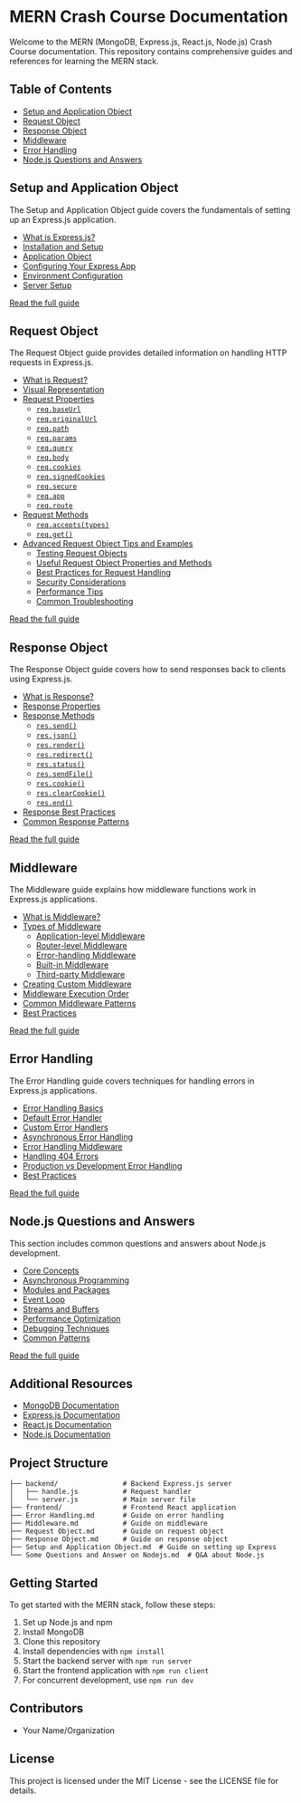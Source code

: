 # MERN Crash Course Documentation

Welcome to the MERN (MongoDB, Express.js, React.js, Node.js) Crash Course documentation. This repository contains comprehensive guides and references for learning the MERN stack.

## Table of Contents

- [Setup and Application Object](Setup%20and%20Application%20Object.md)
- [Request Object](Request%20Object.md)
- [Response Object](Response%20Object.md)
- [Middleware](Middleware.md)
- [Error Handling](Error%20Handling.md)
- [Node.js Questions and Answers](Some%20Questions%20and%20Answer%20on%20Nodejs.md)

## Setup and Application Object

The Setup and Application Object guide covers the fundamentals of setting up an Express.js application.

- [What is Express.js?](Setup%20and%20Application%20Object.md)
- [Installation and Setup](Setup%20and%20Application%20Object.md)
- [Application Object](Setup%20and%20Application%20Object.md)
- [Configuring Your Express App](Setup%20and%20Application%20Object.md)
- [Environment Configuration](Setup%20and%20Application%20Object.md)
- [Server Setup](Setup%20and%20Application%20Object.md)

[Read the full guide](Setup%20and%20Application%20Object.md)

## Request Object

The Request Object guide provides detailed information on handling HTTP requests in Express.js.

- [What is Request?](Request%20Object.md#what-is-request)
- [Visual Representation](Request%20Object.md#visual-representation)
- [Request Properties](Request%20Object.md#request-properties)
  - [`req.baseUrl`](Request%20Object.md#reqbaseurl)
  - [`req.originalUrl`](Request%20Object.md#reqoriginalurl)
  - [`req.path`](Request%20Object.md#reqpath)
  - [`req.params`](Request%20Object.md#reqparams)
  - [`req.query`](Request%20Object.md#reqquery)
  - [`req.body`](Request%20Object.md#reqbody)
  - [`req.cookies`](Request%20Object.md#reqcookies)
  - [`req.signedCookies`](Request%20Object.md#reqsignedcookies)
  - [`req.secure`](Request%20Object.md#reqsecure)
  - [`req.app`](Request%20Object.md#reqapp)
  - [`req.route`](Request%20Object.md#reqroute)
- [Request Methods](Request%20Object.md#request-methods)
  - [`req.accepts(types)`](Request%20Object.md#reqacceptstypes)
  - [`req.get()`](Request%20Object.md#reqget)
- [Advanced Request Object Tips and Examples](Request%20Object.md#advanced-request-object-tips-and-examples)
  - [Testing Request Objects](Request%20Object.md#testing-request-objects)
  - [Useful Request Object Properties and Methods](Request%20Object.md#useful-request-object-properties-and-methods)
  - [Best Practices for Request Handling](Request%20Object.md#best-practices-for-request-handling)
  - [Security Considerations](Request%20Object.md#security-considerations)
  - [Performance Tips](Request%20Object.md#performance-tips)
  - [Common Troubleshooting](Request%20Object.md#common-troubleshooting)

[Read the full guide](Request%20Object.md)

## Response Object

The Response Object guide covers how to send responses back to clients using Express.js.

- [What is Response?](Response%20Object.md)
- [Response Properties](Response%20Object.md)
- [Response Methods](Response%20Object.md)
  - [`res.send()`](Response%20Object.md)
  - [`res.json()`](Response%20Object.md)
  - [`res.render()`](Response%20Object.md)
  - [`res.redirect()`](Response%20Object.md)
  - [`res.status()`](Response%20Object.md)
  - [`res.sendFile()`](Response%20Object.md)
  - [`res.cookie()`](Response%20Object.md)
  - [`res.clearCookie()`](Response%20Object.md)
  - [`res.end()`](Response%20Object.md)
- [Response Best Practices](Response%20Object.md)
- [Common Response Patterns](Response%20Object.md)

[Read the full guide](Response%20Object.md)

## Middleware

The Middleware guide explains how middleware functions work in Express.js applications.

- [What is Middleware?](Middleware.md)
- [Types of Middleware](Middleware.md)
  - [Application-level Middleware](Middleware.md)
  - [Router-level Middleware](Middleware.md)
  - [Error-handling Middleware](Middleware.md)
  - [Built-in Middleware](Middleware.md)
  - [Third-party Middleware](Middleware.md)
- [Creating Custom Middleware](Middleware.md)
- [Middleware Execution Order](Middleware.md)
- [Common Middleware Patterns](Middleware.md)
- [Best Practices](Middleware.md)

[Read the full guide](Middleware.md)

## Error Handling

The Error Handling guide covers techniques for handling errors in Express.js applications.

- [Error Handling Basics](Error%20Handling.md)
- [Default Error Handler](Error%20Handling.md)
- [Custom Error Handlers](Error%20Handling.md)
- [Asynchronous Error Handling](Error%20Handling.md)
- [Error Handling Middleware](Error%20Handling.md)
- [Handling 404 Errors](Error%20Handling.md)
- [Production vs Development Error Handling](Error%20Handling.md)
- [Best Practices](Error%20Handling.md)

[Read the full guide](Error%20Handling.md)

## Node.js Questions and Answers

This section includes common questions and answers about Node.js development.

- [Core Concepts](Some%20Questions%20and%20Answer%20on%20Nodejs.md)
- [Asynchronous Programming](Some%20Questions%20and%20Answer%20on%20Nodejs.md)
- [Modules and Packages](Some%20Questions%20and%20Answer%20on%20Nodejs.md)
- [Event Loop](Some%20Questions%20and%20Answer%20on%20Nodejs.md)
- [Streams and Buffers](Some%20Questions%20and%20Answer%20on%20Nodejs.md)
- [Performance Optimization](Some%20Questions%20and%20Answer%20on%20Nodejs.md)
- [Debugging Techniques](Some%20Questions%20and%20Answer%20on%20Nodejs.md)
- [Common Patterns](Some%20Questions%20and%20Answer%20on%20Nodejs.md)

[Read the full guide](Some%20Questions%20and%20Answer%20on%20Nodejs.md)

## Additional Resources

- [MongoDB Documentation](https://docs.mongodb.com/)
- [Express.js Documentation](https://expressjs.com/)
- [React.js Documentation](https://reactjs.org/docs/getting-started.html)
- [Node.js Documentation](https://nodejs.org/en/docs/)

## Project Structure

```
├── backend/                # Backend Express.js server
│   ├── handle.js           # Request handler
│   └── server.js           # Main server file
├── frontend/               # Frontend React application
├── Error Handling.md       # Guide on error handling
├── Middleware.md           # Guide on middleware
├── Request Object.md       # Guide on request object
├── Response Object.md      # Guide on response object
├── Setup and Application Object.md  # Guide on setting up Express
└── Some Questions and Answer on Nodejs.md  # Q&A about Node.js
```

## Getting Started

To get started with the MERN stack, follow these steps:

1. Set up Node.js and npm
2. Install MongoDB
3. Clone this repository
4. Install dependencies with `npm install`
5. Start the backend server with `npm run server`
6. Start the frontend application with `npm run client`
7. For concurrent development, use `npm run dev`

## Contributors

- Your Name/Organization

## License

This project is licensed under the MIT License - see the LICENSE file for details.